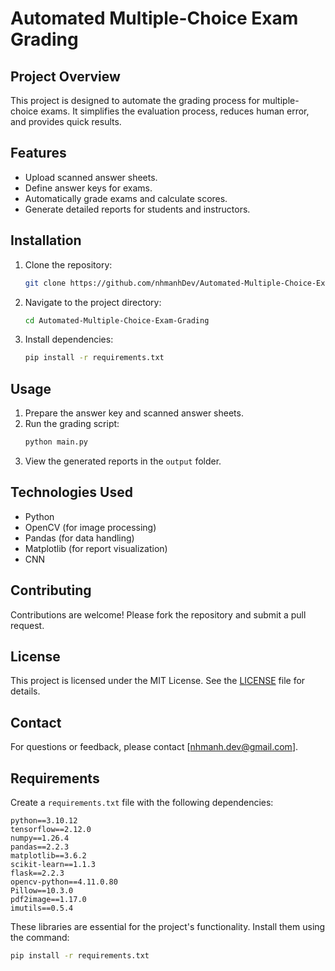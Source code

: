 # Automated Multiple-Choice Exam Grading

## Project Overview
This project is designed to automate the grading process for multiple-choice exams. It simplifies the evaluation process, reduces human error, and provides quick results.

## Features
- Upload scanned answer sheets.
- Define answer keys for exams.
- Automatically grade exams and calculate scores.
- Generate detailed reports for students and instructors.

## Installation
1. Clone the repository:
    ```bash
    git clone https://github.com/nhmanhDev/Automated-Multiple-Choice-Exam-Grading.git
    ```
2. Navigate to the project directory:
    ```bash
    cd Automated-Multiple-Choice-Exam-Grading
    ```
3. Install dependencies:
    ```bash
    pip install -r requirements.txt
    ```

## Usage
1. Prepare the answer key and scanned answer sheets.
2. Run the grading script:
    ```bash
    python main.py
    ```
3. View the generated reports in the `output` folder.

## Technologies Used
- Python
- OpenCV (for image processing)
- Pandas (for data handling)
- Matplotlib (for report visualization)
- CNN

## Contributing
Contributions are welcome! Please fork the repository and submit a pull request.

## License
This project is licensed under the MIT License. See the [LICENSE](LICENSE) file for details.

## Contact
For questions or feedback, please contact [nhmanh.dev@gmail.com].


## Requirements
Create a `requirements.txt` file with the following dependencies:

```
python==3.10.12
tensorflow==2.12.0
numpy==1.26.4
pandas==2.2.3
matplotlib==3.6.2
scikit-learn==1.1.3
flask==2.2.3
opencv-python==4.11.0.80
Pillow==10.3.0
pdf2image==1.17.0
imutils==0.5.4
```

These libraries are essential for the project's functionality. Install them using the command:

```bash
pip install -r requirements.txt
```